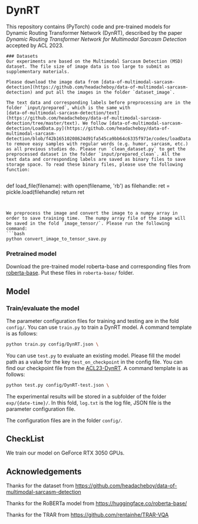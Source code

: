 # DynRT
This repository contains (PyTorch) code and pre-trained models for Dynamic Routing Transformer Network (DynRT), described by the paper *Dynamic Routing Transformer Network for Multimodal Sarcasm Detection* accepted by ACL 2023.

```
### Datasets
Our experiments are based on the Multimodal Sarcasm Detection (MSD) dataset. The file size of image data is too large to submit as supplementary materials. 

Please download the image data from [data-of-multimodal-sarcasm-detection](https://github.com/headacheboy/data-of-multimodal-sarcasm-detection) and put all the images in the folder `dataset_image`. 

The text data and corresponding labels before preprocessing are in the folder `input/prepared`, which is the same with 
[data-of-multimodal-sarcasm-detection/text](https://github.com/headacheboy/data-of-multimodal-sarcasm-detection/tree/master/text). We follow [data-of-multimodal-sarcasm-detection/LoadData.py](https://github.com/headacheboy/data-of-multimodal-sarcasm-detection/blob/f42b16510208624d91fa545ca9bb64c6335f971e/codes/loadData.py#L80) to remove easy samples with regular words (e.g. humor, sarcasm, etc.) as all previous studies do. Please run `clean_dataset.py` to get the preprocessed dataset in the folder `input/prepared_clean`. All the text data and corresponding labels are saved as binary files to save storage space. To read these binary files, please use the following function:


```
def load_file(filename):
    with open(filename, 'rb') as filehandle:
        ret = pickle.load(filehandle)
        return ret
```


We preprocess the image and convert the image to a numpy array in order to save training time.  The numpy array file of the image will be saved in the fold `image_tensor/`. Please run the following command:
```bash
python convert_image_to_tensor_save.py
```

### Pretrained model
Download the pre-trained model roberta-base and corresponding files from 
[roberta-base](https://huggingface.co/roberta-base/). Put these files in `roberta-base/` folder.



## Model

### Train/evaluate the model
The parameter configuration files for training and testing are in the fold `config/`.
You can use `train.py` to train a DynRT model. A command template is as follows:

```bash
python train.py config/DynRT.json \
```
You can use `test.py` to evaluate an existing model. Please fill the model path as a value for the key  `test_on_checkpoint` in the config file. You can find our checkpoint file from the [ACL23-DynRT](https://drive.google.com/drive/folders/1sV9r-dlESCOeD2xsnpkd_lmgL_4MlT8U?usp=share_link). A command template is as follows:

```bash
python test.py config/DynRT-test.json \
```


The experimental results will be stored in a subfolder of the folder `exp/{date-time}/`. In this fold, `log.txt` is the log file, JSON file is the parameter configuration file. 

The configuration files are in the folder `config/`. 



## CheckList 

We train our model on GeForce RTX 3050 GPUs.

## Acknowledgements

Thanks for the dataset from https://github.com/headacheboy/data-of-multimodal-sarcasm-detection

Thanks for the RoBERTa model from https://huggingface.co/roberta-base/

Thanks for the TRAR from https://github.com/rentainhe/TRAR-VQA
